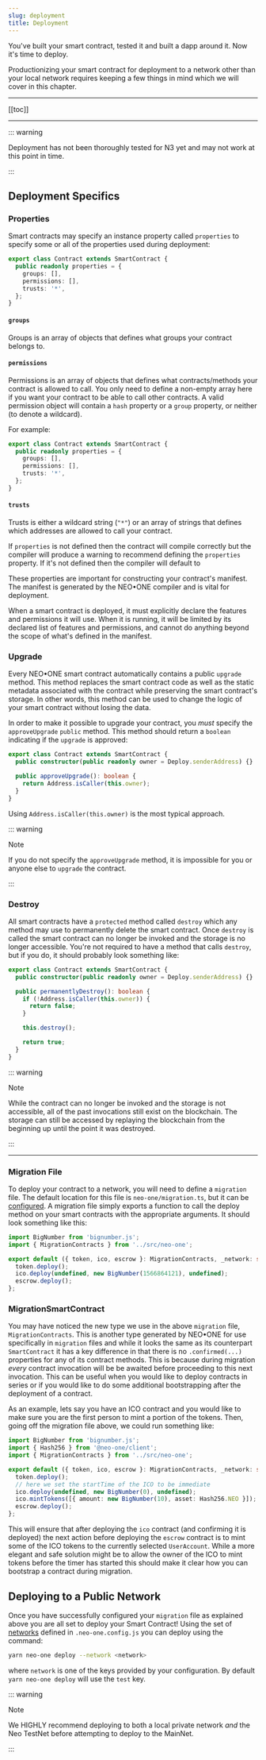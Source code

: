 ```yaml
---
slug: deployment
title: Deployment
---
```


You've built your smart contract, tested it and built a dapp around it. Now it's time to deploy.

Productionizing your smart contract for deployment to a network other than your local network requires keeping a few things in mind which we will cover in this chapter.

---

[[toc]]

---

::: warning

Deployment has not been thoroughly tested for N3 yet and may not work at this point in time.

:::

## Deployment Specifics

### Properties

Smart contracts may specify an instance property called `properties` to specify some or all of the properties used during deployment:

```typescript
export class Contract extends SmartContract {
  public readonly properties = {
    groups: [],
    permissions: [],
    trusts: '*',
  };
}
```

#### `groups`

Groups is an array of objects that defines what groups your contract belongs to.

#### `permissions`

Permissions is an array of objects that defines what contracts/methods your contract is allowed to call. You only need to define a non-empty array here if you want your contract to be able to call other contracts. A valid permission object will contain a `hash` property or a `group` property, or neither (to denote a wildcard).

For example:

```typescript
export class Contract extends SmartContract {
  public readonly properties = {
    groups: [],
    permissions: [],
    trusts: '*',
  };
}
```

#### `trusts`

Trusts is either a wildcard string (`"*"`) or an array of strings that defines which addresses are allowed to call your contract.

If `properties` is not defined then the contract will compile correctly but the compiler will produce a warning to recommend defining the `properties` property. If it's not defined then the compiler will default to

These properties are important for constructing your contract's manifest. The manifest is generated by the NEO•ONE compiler and is vital for deployment.

When a smart contract is deployed, it must explicitly declare the features and permissions it will use. When it is running, it will be limited by its declared list of features and permissions, and cannot do anything beyond the scope of what's defined in the manifest.

### Upgrade

Every NEO•ONE smart contract automatically contains a public `upgrade` method. This method replaces the smart contract code as well as the static metadata associated with the contract while preserving the smart contract's storage. In other words, this method can be used to change the logic of your smart contract without losing the data.

In order to make it possible to upgrade your contract, you _must_ specify the `approveUpgrade` `public` method. This method should return a `boolean` indicating if the `upgrade` is approved:

```typescript
export class Contract extends SmartContract {
  public constructor(public readonly owner = Deploy.senderAddress) {}

  public approveUpgrade(): boolean {
    return Address.isCaller(this.owner);
  }
}
```

Using `Address.isCaller(this.owner)` is the most typical approach.

::: warning

Note

If you do not specify the `approveUpgrade` method, it is impossible for you or anyone else to `upgrade` the contract.

:::

### Destroy

All smart contracts have a `protected` method called `destroy` which any method may use to permanently delete the smart contract. Once `destroy` is called the smart contract can no longer be invoked and the storage is no longer accessible. You're not required to have a method that calls `destroy`, but if you do, it should probably look something like:

```typescript
export class Contract extends SmartContract {
  public constructor(public readonly owner = Deploy.senderAddress) {}

  public permanentlyDestroy(): boolean {
    if (!Address.isCaller(this.owner)) {
      return false;
    }

    this.destroy();

    return true;
  }
}
```

::: warning

Note

While the contract can no longer be invoked and the storage is not accessible, all of the past invocations still exist on the blockchain. The storage can still be accessed by replaying the blockchain from the beginning up until the point it was destroyed.

:::

---

### Migration File

To deploy your contract to a network, you will need to define a `migration` file. The default location for this file is `neo-one/migration.ts`, but it can be [configured](/docs/config-options). A migration file simply exports a function to call the deploy method on your smart contracts with the appropriate arguments. It should look something like this:

```typescript
import BigNumber from 'bignumber.js';
import { MigrationContracts } from '../src/neo-one';

export default ({ token, ico, escrow }: MigrationContracts, _network: string) => {
  token.deploy();
  ico.deploy(undefined, new BigNumber(1566864121), undefined);
  escrow.deploy();
};
```

### MigrationSmartContract

You may have noticed the new type we use in the above `migration` file, `MigrationContracts`. This is another type generated by NEO•ONE for use specifically in `migration` files and while it looks the same as its counterpart `SmartContract` it has a key difference in that there is no `.confirmed(...)` properties for any of its contract methods. This is because during migration _every_ contract invocation will be be awaited before proceeding to this next invocation. This can be useful when you would like to deploy contracts in series or if you would like to do some additional bootstrapping after the deployment of a contract.

As an example, lets say you have an ICO contract and you would like to make sure you are the first person to mint a portion of the tokens. Then, going off the migration file above, we could run something like:

```typescript
import BigNumber from 'bignumber.js';
import { Hash256 } from '@neo-one/client';
import { MigrationContracts } from '../src/neo-one';

export default ({ token, ico, escrow }: MigrationContracts, _network: string) => {
  token.deploy();
  // here we set the startTime of the ICO to be immediate
  ico.deploy(undefined, new BigNumber(0), undefined);
  ico.mintTokens([{ amount: new BigNumber(10), asset: Hash256.NEO }]);
  escrow.deploy();
};
```

This will ensure that after deploying the `ico` contract (and confirming it is deployed) the next action before deploying the `escrow` contract is to mint some of the ICO tokens to the currently selected `UserAccount`. While a more elegant and safe solution might be to allow the owner of the ICO to mint tokens before the timer has started this should make it clear how you can bootstrap a contract during migration.

## Deploying to a Public Network

Once you have successfully configured your `migration` file as explained above you are all set to deploy your Smart Contract! Using the set of [networks](/docs/config-options) defined in `.neo-one.config.js` you can deploy using the command:

```bash
yarn neo-one deploy --network <network>
```

where `network` is one of the keys provided by your configuration. By default `yarn neo-one deploy` will use the `test` key.

::: warning

Note

We HIGHLY recommend deploying to both a local private network _and_ the Neo TestNet before attempting to deploy to the MainNet.

:::
